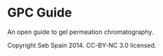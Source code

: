 GPC Guide
=========

An open guide to gel permeation chromatography.

Copyright Seb Spain 2014. CC-BY-NC 3.0 licensed.
